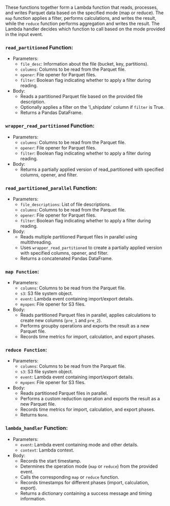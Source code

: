 
These functions together form a Lambda function that reads, processes, and writes Parquet data based on the specified mode (map or reduce). The `map` function applies a filter, performs calculations, and writes the result, while the `reduce` function performs aggregation and writes the result. The Lambda handler decides which function to call based on the mode provided in the input event.

### `read_partitioned` Function:
- Parameters:
    - `file_desc`: Information about the file (bucket, key, partitions).
    - `columns`: Columns to be read from the Parquet file.
    - `opener`: File opener for Parquet files.
    - `filter`: Boolean flag indicating whether to apply a filter during reading.
- Body:
    - Reads a partitioned Parquet file based on the provided file description.
    - Optionally applies a filter on the 'l_shipdate' column if `filter` is True.
    - Returns a Pandas DataFrame.
### `wrapper_read_partitioned` Function:
- Parameters:
    - `columns`: Columns to be read from the Parquet file.
    - `opener`: File opener for Parquet files.
    - `filter`: Boolean flag indicating whether to apply a filter during reading.
- Body:
    - Returns a partially applied version of read_partitioned with specified    columns, opener, and filter. 
### `read_partitioned_parallel` Function:
- Parameters: 
    - `file_descriptions`: List of file descriptions.
    - `columns`: Columns to be read from the Parquet file.
    - `opener`: File opener for Parquet files.
    - `filter`: Boolean flag indicating whether to apply a filter during reading.
- Body:
    - Reads multiple partitioned Parquet files in parallel using multithreading.
    - Uses `wrapper_read_partitioned` to create a partially applied version with specified columns, opener, and filter.
    - Returns a concatenated Pandas DataFrame.
### `map Function`:
- Parameters:
    - `columns`: Columns to be read from the Parquet file.
    - `s3`: S3 file system object.
    - `event`: Lambda event containing import/export details.
    - `myopen`: File opener for S3 files.
- Body:
    - Reads partitioned Parquet files in parallel, applies calculations to create new columns (`pre_1` and `pre_2`).
    - Performs groupby operations and exports the result as a new Parquet file.
    - Records time metrics for import, calculation, and export phases.
### `reduce Function`:
- Parameters:
    - `columns`: Columns to be read from the Parquet file.
    - `s3`: S3 file system object.
    - `event`: Lambda event containing import/export details.
    - `myopen`: File opener for S3 files.
- Body:
    - Reads partitioned Parquet files in parallel.
    - Performs a custom reduction operation and exports the result as a new Parquet file.
    - Records time metrics for import, calculation, and export phases.
    - Returns `None`.
### `lambda_handler` Function:
- Parameters:
    - `event`: Lambda event containing mode and other details.
    - `context`: Lambda context.
- Body:
    - Records the start timestamp.
    - Determines the operation mode (`map` or `reduce`) from the provided event.
    - Calls the corresponding `map` or `reduce` function.
    - Records timestamps for different phases (import, calculation, export).
    - Returns a dictionary containing a success message and timing information.






